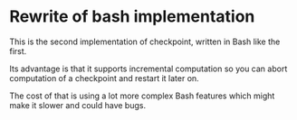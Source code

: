 # Rewrite of bash implementation

This is the second implementation of checkpoint, written in Bash like the first.

Its advantage is that it supports incremental computation so you can abort
computation of a checkpoint and restart it later on.

The cost of that is using a lot more complex Bash features which might make it
slower and could have bugs.
